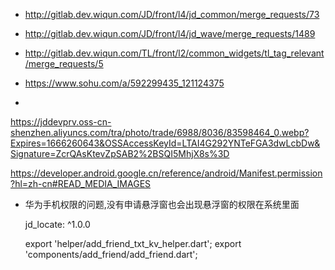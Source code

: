 - http://gitlab.dev.wiqun.com/JD/front/l4/jd_common/merge_requests/73

- http://gitlab.dev.wiqun.com/JD/front/l4/jd_wave/merge_requests/1489

- http://gitlab.dev.wiqun.com/TL/front/l2/common_widgets/tl_tag_relevant/merge_requests/5

- https://www.sohu.com/a/592299435_121124375

- 
https://jddevprv.oss-cn-shenzhen.aliyuncs.com/tra/photo/trade/6988/8036/83598464_0.webp?Expires=1666260643&OSSAccessKeyId=LTAI4G292YNTeFGA3dwLcbDw&Signature=ZcrQAsKtevZpSAB2%2BSQI5MhjX8s%3D




https://developer.android.google.cn/reference/android/Manifest.permission?hl=zh-cn#READ_MEDIA_IMAGES

- 华为手机权限的问题,没有申请悬浮窗也会出现悬浮窗的权限在系统里面


  jd_locate: ^1.0.0

  export 'helper/add_friend_txt_kv_helper.dart';
  export 'components/add_friend/add_friend.dart';